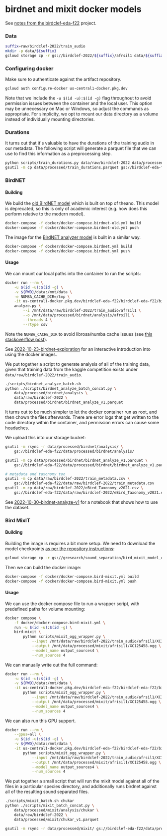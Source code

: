 # birdnet and mixit docker models

See [notes from the birdclef-eda-f22](https://github.com/dsgt-birdclef/birdclef-eda-f22/tree/main/users/acmiyaguchi) project.

### Data

```bash
suffix=raw/birdclef-2022/train_audio
mkdir -p data/${suffix}
gcloud storage cp -r gs://birdclef-2022/${suffix}/afrsil1 data/${suffix}
```

### Configuring docker

Make sure to authenticate against the artifact repository.

```bash
gcloud auth configure-docker us-central1-docker.pkg.dev
```

Note that we include the `-u $(id -u):$(id -g)` flag throughout to avoid
permission issues between the container and the local user. This option may be
unnecessary on Mac or Windows, so adjust the commands as appropriate. For
simplicity, we opt to mount our data directory as a volume instead of
individually mounting directories.

### Durations

It turns out that it's valuable to have the durations of the training audio in
our metadata. The following script will generate a parquet file that we can use
to find this information as a preprocessing step.

```bash
python scripts/train_durations.py data/raw/birdclef-2022 data/processed/train_durations.parquet
gsutil -m cp data/processed/train_durations.parquet gs://birdclef-eda-f22/data/processed/train_durations.parquet
```

### BirdNET

#### Building

We build the [old BirdNET model](https://github.com/kahst/BirdNET) which is
built on top of theano. This model is deprecated, so this is only of academic
interest (e.g. how does this perform relative to the modern model).

```bash
docker-compose -f docker/docker-compose.birdnet-old.yml build
docker-compose -f docker/docker-compose.birdnet-old.yml push
```

The image for the [BirdNET analyzer
model](https://github.com/kahst/BirdNET-Analyzer) is built in a similar way.

```bash
docker-compose -f docker/docker-compose.birdnet.yml build
docker-compose -f docker/docker-compose.birdnet.yml push
```

#### Usage

We can mount our local paths into the container to run the scripts:

```bash
docker run --rm \
    -u $(id -u):$(id -g) \
    -v ${PWD}/data:/mnt/data \
    -e NUMBA_CACHE_DIR=/tmp \
    -it us-central1-docker.pkg.dev/birdclef-eda-f22/birdclef-eda-f22/birdnet:latest \
    analyze.py \
        --i /mnt/data/raw/birdclef-2022/train_audio/afrsil1 \
        --o /mnt/data/processed/birdnet/analysis/afrsil1 \
        --threads 4 \
        --rtype csv
```

Note the `NUMBA_CACHE_DIR` to avoid librosa/numba cache issues (see [this stackoverflow post](https://stackoverflow.com/questions/59290386/runtimeerror-at-cannot-cache-function-shear-dense-no-locator-available-fo)).

See [2022-10-23-birdnet-exploration](https://github.com/dsgt-birdclef/birdclef-eda-f22/tree/main/users/acmiyaguchi/notebooks/2022-10-23-birdnet-exploration.ipynb) for an interactive introduction into using the docker images.

We put together a script to generate analysis of all of the training data, given
that training data from the kaggle competition exists under
`data/raw/birdclef-2022/train_audio`.

```bash
./scripts/birdnet_analyze_batch.sh
python ./scripts/birdnet_analyze_batch_concat.py \
    data/processed/birdnet/analysis \
    data/raw/birdclef-2022 \
    data/processed/birdnet/birdnet_analyze_v1.parquet
```

It turns out to be much simpler to let the docker container run as root, and
then chown the files afterwards. There are error logs that get written to the
code directory within the container, and permission errors can cause some
headaches.

We upload this into our storage bucket:

```bash
gsutil -m rsync -r data/processed/birdnet/analysis/ \
    gs://birdclef-eda-f22/data/processed/birdnet/analysis/

gsutil -m cp data/processed/birdnet/birdnet_analyze_v1.parquet \
    gs://birdclef-eda-f22/data/processed/birdnet/birdnet_analyze_v1.parquet

# metadata and taxonomy too
gsutil -m cp data/raw/birdclef-2022/train_metadata.csv \
    gs://birdclef-eda-f22/data/raw/birdclef-2022/train_metadata.csv
gsutil -m cp data/raw/birdclef-2022/eBird_Taxonomy_v2021.csv \
    gs://birdclef-eda-f22/data/raw/birdclef-2022/eBird_Taxonomy_v2021.csv
```

See [2022-10-30-birdnet-analyze-v1](https://github.com/dsgt-birdclef/birdclef-eda-f22/tree/main/users/acmiyaguchi/notebooks/2022-10-30-birdnet-analyze-v1.ipynb) for a notebook that shows how to use the dataset.

### Bird MixIT

#### Building

Building the image is requires a bit more setup. We need to download the model checkpoints [as per the repository instructions](https://github.com/google-research/sound-separation/tree/master/models/bird_mixit):

```bash
gcloud storage cp -r gs://gresearch/sound_separation/bird_mixit_model_checkpoints data/raw/sound_separation
```

Then we can build the docker image:

```bash
docker-compose -f docker/docker-compose.bird-mixit.yml build
docker-compose -f docker/docker-compose.bird-mixit.yml push
```

#### Usage

We can use the docker compose file to run a wrapper script, with predefined paths for volume mounting:

```bash
docker compose \
    -f docker/docker-compose.bird-mixit.yml \
    run -u $(id -u):$(id -g) \
    bird-mixit \
        python scripts/mixit_ogg_wrapper.py \
            --input /mnt/data/raw/birdclef-2022/train_audio/afrsil1/XC125458.ogg \
            --output /mnt/data/processed/mixit/afrisil1/XC125458.ogg \
            --model_name output_sources4 \
            --num_sources 4
```

We can manually write out the full command:

```bash
docker run --rm \
    -u $(id -u):$(id -g) \
    -v ${PWD}/data:/mnt/data \
    -it us-central1-docker.pkg.dev/birdclef-eda-f22/birdclef-eda-f22/bird-mixit:latest \
        python scripts/mixit_ogg_wrapper.py \
            --input /mnt/data/raw/birdclef-2022/train_audio/afrsil1/XC125458.ogg \
            --output /mnt/data/processed/mixit/afrisil1/XC125458.ogg \
            --model_name output_sources4 \
            --num_sources 4
```

We can also run this GPU support.

```bash
docker run --rm \
    --gpus=all \
    -u $(id -u):$(id -g) \
    -v ${PWD}/data:/mnt/data \
    -it us-central1-docker.pkg.dev/birdclef-eda-f22/birdclef-eda-f22/bird-mixit-gpu:latest \
        python scripts/mixit_ogg_wrapper.py \
            --input /mnt/data/raw/birdclef-2022/train_audio/afrsil1/XC125458.ogg \
            --output /mnt/data/processed/mixit/afrisil1/XC125458.ogg \
            --model_name output_sources4 \
            --num_sources 4
```

We put together a small script that will run the mixit model against all of the
files in a particular species directory, and additionally runs birdnet against
all of the resulting sound separated files.

```bash
./scripts/mixit_batch.sh chukar
python ./scripts/mixit_batch_concat.py \
    data/processed/mixit/analysis/chukar \
    data/raw/birdclef-2022 \
    data/processed/mixit/chukar_v1.parquet

gsutil -m rsync -r data/processed/mixit/ gs://birdclef-eda-f22/data/processed/mixit/
```
